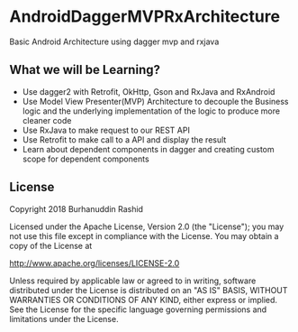 # AndroidDaggerMVPRxArchitecture
Basic Android Architecture using dagger mvp and rxjava


## What we will be Learning?
  - Use dagger2 with Retrofit, OkHttp, Gson and RxJava and RxAndroid
  - Use Model View Presenter(MVP) Architecture to decouple the Business logic and the underlying implementation of the logic to produce more cleaner code
  - Use RxJava to make request to our REST API
  - Use Retrofit to make call to a API and display the result
  - Learn about dependent components in dagger and creating custom scope for dependent components

## License
Copyright 2018 Burhanuddin Rashid

Licensed under the Apache License, Version 2.0 (the "License"); you may not use this file except in compliance with the License. You may obtain a copy of the License at

http://www.apache.org/licenses/LICENSE-2.0

Unless required by applicable law or agreed to in writing, software distributed under the License is distributed on an "AS IS" BASIS, WITHOUT WARRANTIES OR CONDITIONS OF ANY KIND, either express or implied. See the License for the specific language governing permissions and limitations under the License.
